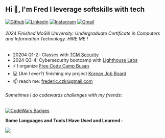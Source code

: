 ## Hi 👋, I'm Fred I leverage softskills with tech

[![Github](https://img.shields.io/badge/-Github-000?style=flat&logo=Github&logoColor=white)](https://github.com//FredericGariepy)
[![Linkedin](https://img.shields.io/badge/-LinkedIn-blue?style=flat&logo=Linkedin&logoColor=white)](https://www.linkedin.com/in/fredisgood/)
[![Instagram](https://img.shields.io/badge/-Instagram-c13584?style=flat&labelColor=c13584&logo=instagram&logoColor=white)](https://www.instagram.com/world2fred/)
[![Gmail](https://img.shields.io/badge/-Gmail-c14438?style=flat&logo=Gmail&logoColor=white)](mailto:frederic.czk@gmail.com)


######   2024 Finished McGill University: Undergraduate Certificate in Computers and Information Technology. HIRE ME !
- 20204 Q1-2 : Classes with [TCM Security](https://tcm-sec.com/) 
- 2024  Q3-4: Cybersecurity bootcamp with [Lighthouse Labs](https://www.lighthouselabs.ca/en/about)
- :zap: I organize [Free Code Camp Busan](https://fcc-busan.github.io/)
- :computer: (Am I ever?) finishing my project [Korean Job Board](https://fredy.ninja)
- 📫 reach me: frederic.czk@gmail.com

<!-- main projects 
<p align="center">
  <a href="https://github.com/project">
    <img align="center" src="https://github-readme-stats.vercel.app/api/pin/?username=onimur&repo=handle-path-oz" />
  </a>
  <a href="https://github.com/project">
    <img align="center" src="https://github-readme-stats.vercel.app/api/pin/?username=onimur&repo=circleci-github-changelog-generator" />
  </a>
</p>
-->

###### Sometimes I do codewards challenges with my friends:
[![CodeWars Badges](https://www.codewars.com/users/fredy_codes/badges/small)](https://www.codewars.com/users/fredy_codes)

**Some Languages and Tools I Have Used and Learned :** 

<p align="start">
  <a href="https://skillicons.dev">
    <img src="https://skillicons.dev/icons?i=python,flask,java,androidstudio,js,bootstrap,html,postman,selenium,git,mysql,sqlite,windows,linux,bash" />
  </a>
</p>


<!-- <p><img src="https://github-readme-stats.vercel.app/api/top-langs?username=fredericgariepy&show_icons=true&locale=en&layout=compact" alt="fredericgariepy" /></p> -->
